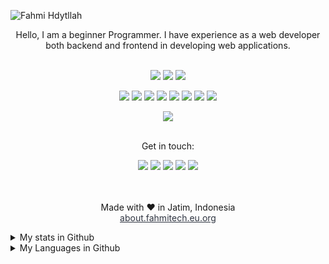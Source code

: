 ![Fahmi Hdytllah](https://cardivo.vercel.app/api?name=Fahmi%20Hdytllah&description=Hi,%20i%27m%20a%20front%20end%20web%20developer%20and%20i%27m%2016%20y.o.%20Nice%20to%20meet%20you%20%F0%9F%91%8B&image=https://i.ibb.co/9VRCKML/1643300046374.jpg=4&backgroundColor=%23ecf0f1&instagram=fahmihdytllah&github=fahmicog&twitter=fahmicog&pattern=leaf&colorPattern=%23eaeaea)

<div align="center">
  Hello, I am a beginner Programmer. I have experience as a web developer both backend and frontend in developing web applications.<br><br>
  
<code><img src="https://img.shields.io/badge/-Laravel-black?style=flat-square&logo=Laravel" /></code>
<code><img src="https://img.shields.io/badge/-Express.Js-black?style=flat-square&logo=Express" /></code>
<code><img src="https://img.shields.io/badge/-JQuery-black?style=flat-square&logo=Jquery" /></code>

<code><img src="https://img.shields.io/badge/-JavaScript-black?style=flat-square&logo=javascript" /></code>
<code><img src="https://img.shields.io/badge/-Node.js-black?style=flat-square&logo=Node.js" /></code>
<code><img src="https://img.shields.io/badge/-mongoDB-black?style=flat-square&logo=mongoDB" /></code>
<code><img src="https://img.shields.io/badge/-Php-black?style=flat-square&logo=Php" /></code>
<code><img src="https://img.shields.io/badge/-HTML5-black?style=flat-square&logo=html5&logoColor=e34f26" /></code>
<code><img src="https://img.shields.io/badge/-CSS3-black?style=flat-square&logo=css3&logoColor=1572b6" /></code>
<code><img src="https://img.shields.io/badge/-Python-black?style=flat-square&logo=python" /></code>
<code><img src="https://img.shields.io/badge/-Java-black?style=flat-square&logo=java" /></code>
  
  
 <img src="https://komarev.com/ghpvc/?username=fahmihdytllah&color=blue&label=Total people who viewed Fahmi Hdytllah github account" />
 <br><br>

  Get in touch:<br>
  
<a href="https://wa.me/6283129621297?text=Hii" target="blank"><img src="https://img.shields.io/badge/Whatsapp-30302f?style=social&logo=whatsapp" /></a>
<a href="https://www.instagram.com/fahmihdytllah/" target="blank"><img src="https://img.shields.io/badge/Instagram-30302f?style=social&logo=instagram" /></a>
<a href="https://www.facebook.com/fahmicoeg" target="blank"><img src="https://img.shields.io/badge/Facebook-30302f?style=social&logo=facebook" /></a>
<a href="https://www.twitter.com/fahmicog" target="blank"><img src="https://img.shields.io/badge/Twitter-30302f?style=social&logo=twitter" /></a>
<a href="https://www.youtube.com/c/JagoCode" target="blank"><img src="https://img.shields.io/badge/Youtube-30302f?style=social&logo=youtube" /></a>
<br><br><br>

  Made with ♥ in Jatim, Indonesia
  <br>
  <a href="https://about.fahmitech.eu.org" style="color: #2E3440;">about.fahmitech.eu.org</a>
</div>


<details>
  <summary>My stats in Github</summary>
  <img src="https://github-readme-stats.vercel.app/api?username=fahmicog&show_icons=true">
  <img src="https://github-profile-trophy.vercel.app/?username=fahmicog">
</details>

<details>
  <summary>My Languages in Github</summary>
  <img src="https://github-readme-stats.vercel.app/api/top-langs/?username=wahyudioputra&count_private=true&show_icons=true&theme=tokyonight">
</details>
